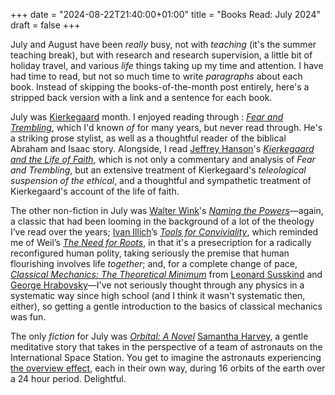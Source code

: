 +++
date = "2024-08-22T21:40:00+01:00"
title = "Books Read: July 2024"
draft = false
+++

July and August have been *really* busy, not with _teaching_ (it's the summer
teaching break), but with research and research supervision, a little bit of
holiday travel, and various *life* things taking up my time and attention. I
have had time to read, but not so much time to write *paragraphs* about each
book. Instead of skipping the books-of-the-month post entirely, here's a
stripped back version with a link and a sentence for each book.

July was [Kierkegaard](https://plato.stanford.edu/entries/kierkegaard/) month.
I enjoyed reading through : _[Fear and
Trembling](https://uk.bookshop.org/p/books/fear-and-trembling-dialectical-lyric-by-johannes-de-silentio-soren-kierkegaard/14718?ean=9780140444490)_,
which I'd known *of* for many years, but never read through. He's a striking
prose stylist, as well as a thoughtful reader of the biblical Abraham and Isaac
story.  Alongside, I read [Jeffrey
Hanson](https://hfh.fas.harvard.edu/people/jeff-hanson)'s _[Kierkegaard and the
Life of
Faith](https://www.amazon.co.uk/Kierkegaard-Life-Faith-Aesthetic-Philosophy-ebook/dp/B01N1U9SNF/consequentlyorg)_,
which is not only a commentary and analysis of _Fear and Trembling_, but an
extensive treatment of Kierkegaard's _teleological suspension of the ethical_,
and a thoughtful and sympathetic treatment of Kierkegaard's account of the life
of faith. 

<!--more-->

The other non-fiction in July was [Walter
Wink](https://en.wikipedia.org/wiki/Walter_Wink)'s _[Naming the
Powers](https://uk.bookshop.org/p/books/naming-the-powers-the-language-of-power-in-the-new-testament-walter-wink/4697673?ean=9780800617868)_—again,
a classic that had been looming in the background of a lot of the theology I’ve
read over the years; [Ivan Illich](https://en.wikipedia.org/wiki/Ivan_Illich)’s
_[Tools for Conviviality](https://archive.org/details/illich-conviviality)_,
which reminded me of Weil’s _[The Need for
Roots](https://uk.bookshop.org/p/books/the-need-for-roots-prelude-to-a-declaration-of-duties-towards-mankind-simone-weil/956068)_,
in that it's a presecription for a radically reconfigured human polity, taking
seriously the premise that human flourishing involves life _together_; and, for
a complete change of pace,  _[Classical Mechanics: The Theoretical
Minimum](https://uk.bookshop.org/p/books/classical-mechanics-the-theoretical-minimum-george-hrabovsky/2946153?ean=9780141976228)_
from [Leonard Susskind](https://sitp.stanford.edu/people/leonard-susskind) and
[George Hrabovsky](https://www.madscitech.org/members/geh.htm)—I've not
seriously thought through any physics in a systematic way since high school
(and I think it wasn't systematic then, either), so getting a gentle
introduction to the basics of classical mechanics was fun.

The only _fiction_ for July was _[Orbital: A
Novel](https://uk.bookshop.org/p/books/orbital-awe-inspiring-max-porter-samantha-harvey/7609785?ean=9781529922936)_
[Samantha Harvey](https://www.samanthaharvey.co.uk), a gentle meditative story
that takes in the perspective of a team of astronauts on the International
Space Station. You get to imagine the astronauts experiencing [the overview
effect](https://en.wikipedia.org/wiki/Overview_effect), each in their own way,
during 16 orbits of the earth over a 24 hour period. Delightful.


